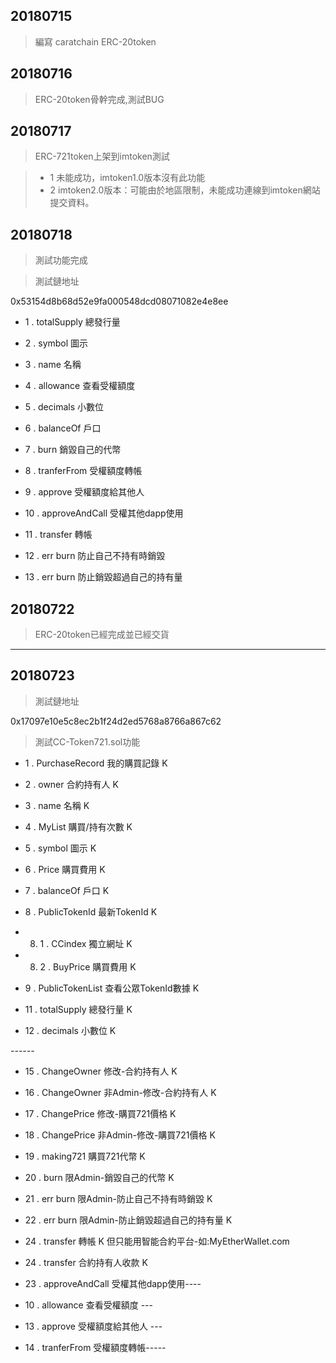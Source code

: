 
## 20180715 
 > 編寫 caratchain ERC-20token

## 20180716
 > ERC-20token骨幹完成,測試BUG

## 20180717
 > ERC-721token上架到imtoken測試
 
 > - 1 未能成功，imtoken1.0版本沒有此功能
 > - 2 imtoken2.0版本：可能由於地區限制，未能成功連線到imtoken網站提交資料。
 
## 20180718
 > 測試功能完成
 
 > 測試鏈地址
 
 0x53154d8b68d52e9fa000548dcd08071082e4e8ee
 
 - 1 . totalSupply      總發行量
 
 - 2 . symbol           圖示
 
 - 3 . name             名稱
 
 - 4 . allowance        查看受權額度
 
 - 5 . decimals         小數位
 
 - 6 . balanceOf        戶口
 
 - 7 . burn             銷毀自己的代幣
 
 - 8 . tranferFrom      受權額度轉帳
 
 - 9 . approve          受權額度給其他人
 
 - 10 . approveAndCall  受權其他dapp使用
 
 - 11 . transfer         轉帳
 
 - 12 . err burn         防止自己不持有時銷毀

 - 13 . err burn         防止銷毀超過自己的持有量
 
## 20180722
 > ERC-20token已經完成並已經交貨
 
 ------

## 20180723

 > 測試鏈地址
 
0x17097e10e5c8ec2b1f24d2ed5768a8766a867c62




 > 測試CC-Token721.sol功能


 - 1 . PurchaseRecord 我的購買記錄 K

 - 2 . owner    合約持有人 K

 - 3 . name             名稱 K
 
 - 4 . MyList   購買/持有次數 K
 
 - 5 . symbol           圖示 K
 
 - 6 . Price            購買費用 K

 - 7 . balanceOf        戶口 K

 - 8 . PublicTokenId  最新TokenId K
 
 - 8. 1 . CCindex          獨立網址 K

 - 8. 2 . BuyPrice         購買費用  K
 
 - 9 . PublicTokenList  查看公眾TokenId數據 K

 - 11 . totalSupply      總發行量 K
 
 - 12 . decimals         小數位 K


*------*


 
 - 15 . ChangeOwner      修改-合約持有人 K
 
 - 16 . ChangeOwner      非Admin-修改-合約持有人 K
 
 - 17 . ChangePrice      修改-購買721價格 K

 - 18 . ChangePrice      非Admin-修改-購買721價格 K
 
 - 19 . making721        購買721代幣 K
 
 - 20 . burn             限Admin-銷毀自己的代幣 K
 
 - 21 . err burn         限Admin-防止自己不持有時銷毀 K

 - 22 . err burn         限Admin-防止銷毀超過自己的持有量 K
  
 - 24 . transfer         轉帳 K 但只能用智能合約平台-如:MyEtherWallet.com
 
 - 24 . transfer         合約持有人收款 K
 




 - 23 . approveAndCall  受權其他dapp使用----
 
 - 10 . allowance      查看受權額度 ---
 
 - 13 . approve          受權額度給其他人 ---
 
 - 14 . tranferFrom      受權額度轉帳-----
 
 
